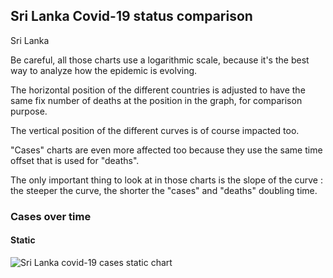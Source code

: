 ## Sri Lanka Covid-19 status comparison 

Sri Lanka



Be careful, all those charts use a logarithmic scale, because it's the best way to analyze how the epidemic is evolving.
 
The horizontal position of the different countries is adjusted to have the same fix number of deaths at the position in the graph, for comparison purpose.

The vertical position of the different curves is of course impacted too.

"Cases" charts are even more affected too because they use the same time offset that is used for "deaths".

The only important thing to look at in those charts is the slope of the curve : the steeper the curve, the shorter the "cases" and "deaths" doubling time.



 
### Cases over time
 
#### Static
![Sri Lanka covid-19 cases static chart](https://raw.githubusercontent.com/madlag/coronavirus_study/master/notebooks/graphs/2020-03-20/countries/Sri_Lanka/2020-03-20_Sri_Lanka_deaths.png "Sri Lanka covid-19 cases static chart")   


